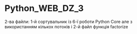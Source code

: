 # Python_WEB_DZ_3
2-ва файли: 1-й сортувальник із 6-ї роботи Python Core але з використанням кількох потоків і 2-й файл функція factorize
